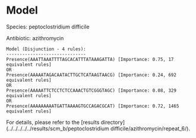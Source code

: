
# Model

Species: peptoclostridium difficile

Antibiotic: azithromycin

```
Model (Disjunction - 4 rules):
------------------------------
Presence(AAATTAAATTTTAGCACATTTATAAAGATTA) [Importance: 0.75, 17 equivalent rules]
OR
Presence(AAAAATAGACAATACTTGCTCATAAGTAACG) [Importance: 0.24, 692 equivalent rules]
OR
Presence(AAAAATTCTCCTCTCCAAACTGTCGGGTAGC) [Importance: 0.08, 329 equivalent rules]
OR
Presence(AAAAAAAAATGATTAAAAGTGCCAGACGCAT) [Importance: 0.72, 1465 equivalent rules]

```

For details, please refer to the [results directory](../../../../../results/scm_b/peptoclostridium difficile/azithromycin/repeat_6/).

